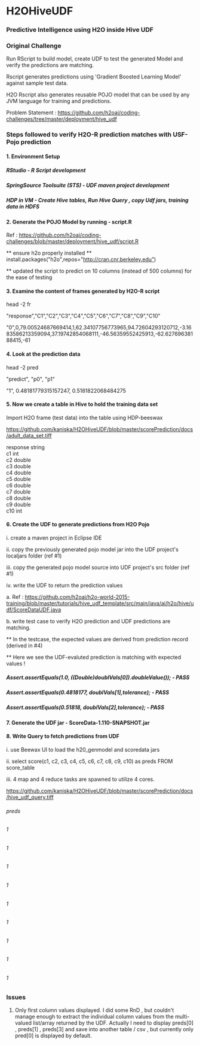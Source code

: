 # H2OHiveUDF
### Predictive Intelligence using H2O inside Hive UDF

### Original Challenge 

Run RScript to build model, create UDF to test the generated Model and verify the predictions are matching.

Rscript generates predictions using 'Gradient Boosted Learning Model' against sample test data.

H2O Rscript also generates reusable POJO model that can be used by any JVM language for training and predictions.

Problem Statement : https://github.com/h2oai/coding-challenges/tree/master/deployment/hive_udf

### Steps followed to verify H2O-R prediction matches with USF-Pojo prediction

#### 1. Environment Setup
##### RStudio - R Script development
##### SpringSource Toolsuite (STS) - UDF maven project development
##### HDP in VM - Create Hive tables, Run Hive Query , copy Udf jars, training data in HDFS

#### 2. Generate the POJO Model by running -  script.R

Ref : https://github.com/h2oai/coding-challenges/blob/master/deployment/hive_udf/script.R

** ensure h2o properly installed ** install.packages("h2o",repos="http://cran.cnr.berkeley.edu”)

** updated the script to predict on 10 columns (instead of 500 columns) for the ease of testing 

#### 3. Examine the content of frames generated by H2O-R script

head -2 fr

"response","C1","C2","C3","C4","C5","C6","C7","C8","C9","C10"

"0",0,79.00524687669414,1,62.34107756773965,94.72604293120712,-3.1683586213359094,37.19742854068111,-46.56359552425913,-62.62769638188415,-61

#### 4. Look at the prediction data

head -2 pred

"predict", "p0", "p1"

"1", 0.48181779315157247, 0.5181822068484275

#### 5. Now we create a table in Hive to hold the training data set

Import H2O frame (test data) into the table using HDP-beeswax

https://github.com/kaniska/H2OHiveUDF/blob/master/scorePrediction/docs/adult_data_set.tiff

response            	string              	                    
c1                  	int                 	                    
c2                  	double              	                    
c3                  	double              	                    
c4                  	double              	                    
c5                  	double              	                    
c6                  	double              	                    
c7                  	double              	                    
c8                  	double              	                    
c9                  	double              	                    
c10                 	int   

#### 6. Create the UDF to generate predictions from H2O Pojo

i. create a maven project in Eclipse IDE

ii. copy the previously generated pojo model jar into the UDF project's localjars folder (ref #1)

iii. copy the generated pojo model source into UDF project's src folder (ref #1)

iv. write the UDF to return the prediction values

a. Ref : https://github.com/h2oai/h2o-world-2015-training/blob/master/tutorials/hive_udf_template/src/main/java/ai/h2o/hive/udf/ScoreDataUDF.java

b. write test case to verify H2O prediction and UDF predictions are matching.

** In the testcase, the expected values are derived from prediction record (derived in #4)

** Here we see the UDF-evaluted prediction is matching with expected values !

  ##### Assert.assertEquals(1.0, ((Double)doublVals[0]).doubleValue());  - PASS
  
  ##### Assert.assertEquals(0.4818177, doublVals[1],tolerance); - PASS
  
  ##### Assert.assertEquals(0.51818, doublVals[2],tolerance); - PASS

#### 7. Generate the UDF jar - ScoreData-1.110-SNAPSHOT.jar

#### 8. Write Query to fetch predictions from UDF

i. use Beewax UI to load the h20_genmodel and scoredata jars

ii. select score(c1, c2, c3, c4, c5, c6, c7, c8, c9, c10) as preds FROM score_table

iii. 4 map and 4 reduce tasks are spawned to utilize 4 cores.

https://github.com/kaniska/H2OHiveUDF/blob/master/scorePrediction/docs/hive_udf_query.tiff

###### preds
###### 1
###### 1
###### 1
###### 1
###### 1
###### 1
###### 1
###### 1
###### 1

### Issues

1. Only first column values displayed. I did some RnD , but couldn't manage enough to extract the individual column values from the multi-valued list/array returned by the UDF.  Actually I need to display preds[0] , preds[1] , preds[3] and save into another table / csv , but currently only pred[0] is displayed by default.
